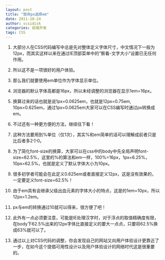 ```yaml
---
layout: post
title: "放弃px选择em"
date: 2011-10-24
author: scsidisk
categories: 前端开发
tags: CSS
---
```


1. 大部分人在CSS代码编写中总是先对整体定义字体尺寸，中文情况下一般为12px，而其实这样以来在通过IE顶部菜单中的“察看-文字大小”设置已无任何作用。

2. 所以这不是一项很好的用户体验。

3. 那么我们就要使用em单位作为字体显示单位。

5. 浏览器的默认字体高都是16px，所以未经调整的浏览器在显示1em=16px。

6. 换算过来的话也就是说1px=0.0625em，也就是12px=0.75em, 10px=0.625em，通过1px=0.0625em大家可以在CSS编写时通过px转换成em。

7. 不过还有一种更方便的方法，继续往下看！

9. 这种方法要用到%单位（仅1次），其实%和em简单的话可以理解成前者只是比后者多2个0。

10. 为了简化font-size的换算，大家可以在css中的body中先全局声明font-size=62.5%，这里的%的算法和em一样，100%=16px，1px=6.25%，10px=62.5%，也就是定义了默认字体大小为10px。

11. 很多初学者可能会在此定义0.625em或者直接定义12px，这是没有效果的，一定要定义font-size=62.5%！

12. 由于em具有会继承父级出血元素的字体大小的特点，这是的1em=10px，所以12px=1.2em。

13. px与em的转换通过10就可以得来，很方便了吧！

15. 此外有一点必须要注意，可能是IE处理汉字时，对于浮点的取值精确度有限，在body下62.5%出来的12px字体比直接定义的要大一点点，只要将62.5%换成63%就可以了。

16. 通过以上对CSS代码的调整，你会发现自己的网站又向用户体验设计更靠近了一步，在如今这个提倡可用性设计以及用户体验设计的网络时代这是很重要的。

